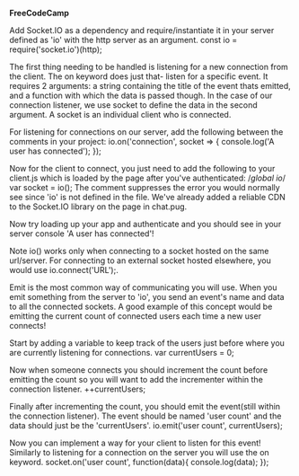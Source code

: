 **FreeCodeCamp**

Add Socket.IO as a dependency and require/instantiate it in your server defined as 'io' with the http server as an argument. const io = require('socket.io')(http);

The first thing needing to be handled is listening for a new connection from the client. The on keyword does just that- listen for a specific event. It requires 2 arguments: a string containing the title of the event thats emitted, and a function with which the data is passed though. In the case of our connection listener, we use socket to define the data in the second argument. A socket is an individual client who is connected.

For listening for connections on our server, add the following between the comments in your project:
io.on('connection', socket => {
  console.log('A user has connected');
});

Now for the client to connect, you just need to add the following to your client.js which is loaded by the page after you've authenticated:
/*global io*/
var socket = io();
The comment suppresses the error you would normally see since 'io' is not defined in the file. We've already added a reliable CDN to the Socket.IO library on the page in chat.pug.

Now try loading up your app and authenticate and you should see in your server console 'A user has connected'!

Note
io() works only when connecting to a socket hosted on the same url/server. For connecting to an external socket hosted elsewhere, you would use io.connect('URL');.

Emit is the most common way of communicating you will use. When you emit something from the server to 'io', you send an event's name and data to all the connected sockets. A good example of this concept would be emitting the current count of connected users each time a new user connects!

Start by adding a variable to keep track of the users just before where you are currently listening for connections. var currentUsers = 0;

Now when someone connects you should increment the count before emitting the count so you will want to add the incrementer within the connection listener. ++currentUsers;

Finally after incrementing the count, you should emit the event(still within the connection listener). The event should be named 'user count' and the data should just be the 'currentUsers'. io.emit('user count', currentUsers);

Now you can implement a way for your client to listen for this event! Similarly to listening for a connection on the server you will use the on keyword.
socket.on('user count', function(data){
  console.log(data);
});